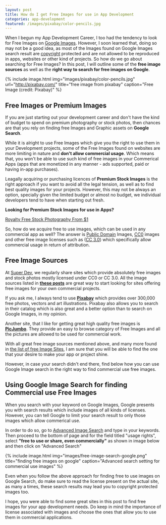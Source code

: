 ```yaml
---
layout: post
title: How do I get Free Images for use in App Development
categories: app-development
featured: /images/pixabay/color-pencils.jpg
---
```


When I begun my App Development Career, I too had the tendency to look for Free Images on [Google Images](https://www.google.com/imghp). However, I soon learned that, doing so may not be a good idea, as most of the Images found on Google Images search result are [copyright](http://en.wikipedia.org/wiki/Copyright) protected and are not allowed to be reproduced in apps, websites or other kind of projects. So how do we go about searching for Free Images? In this post, I will outline some of the **free image sources** as well as the **right way to search for free images on Google**.

{% include image.html img="images/pixabay/color-pencils.jpg" url="http://pixabay.com/" title="free image from pixabay" caption="Free Image (credit: Pixabay)" %}

## Free Images or Premium Images

If you are just starting out your development career and don't have the kind of budget to spend on premium photography or stock photos, then chances are that you rely on finding free Images and Graphic assets on **Google Search**.

While it is alright to use Free Images which give you the right to use them in your Development projects, some of the Free Images found on websites are more limiting in nature and **don't allow commercial usage**. Which means that, you won't be able to use such kind of free images in your Commerical Apps (apps that are monetized in any manner - ads supported, paid or having in-app purchases).

Leagally acquiring or purchasing licences of **Premium Stock Images** is the right approach if you want to avoid all the legal tension, as well as to find best quality images for your projects. However, this may not be always an option, specially given the limited budget or almost no budget, we individual developers tend to have when starting out fresh.

<div class="well text-center"><p><strong>Looking for Premium Stock Images for use in Apps?</strong></p>
<a class="brand-button" href="http://photodune.net/?ref=kanishkkunal" target="_blank" rel="nofollow">Royalty Free Stock Photography From $1</a>
</div>

So, how do we acquire free to use images, which can be used in any commercial app as well? The answer is [Public Domain](http://en.wikipedia.org/wiki/Public_domain) Images, [CC0](https://creativecommons.org/publicdomain/zero/1.0/) images and other free image licenses such as ([CC 3.0](https://creativecommons.org/licenses/by/3.0/)) which specifically allow commercial usage in return of attribution.

## Free Image Sources

At [Super Dev](http://superdevresources.com/), we regularly share sites which provide absolutely free images and stock photos mostly licensed under CC0 or CC 3.0. All the image sources listed in **[these posts](http://superdevresources.com/tag/free-images/)** are great way to start looking for sites offering free images for your own commercial projects.

If you ask me, I always tend to use **[Pixabay](http://pixabay.com/)** which provides over 300,000 free photos, vectors and art illustrations. Pixabay also allows you to search in their catalog which is also great and a better option than to search on Google Images, in my opinion.

Another site, that I like for getting great high quality free images is **[PicJumbo](http://picjumbo.com/)**. They provide an easy to browse category of Free Images and all the pictures are allowed to be used for commercial work.

With all great free image sources mentioned above, and many more found in [the list of free Image Sites](http://superdevresources.com/directory/design-resources/free-images/), I am sure that you will be able to find the one that your desire to make your app or project shine.

However, in case your search didn't end there, find below how you can use Google Image search in the right way to find commercial use free images.

## Using Google Image Search for finding Commercial use Free Images

When you search with your keyword on Google Images, Google presents you with search results which include images of all kinds of licenses. However, you can tell Google to limit your search result to only those images which allow commerical use.

In order to do so, go to [Advanced Image Search](https://www.google.com/advanced_image_search) and type in your keywords. Then proceed to the bottom of page and for the field titled "usage rights", select **"free to use or share, even commercially"** as shown in image below and then click on "Advanced Search"

{% include image.html img="images/free-image-search-google.png" title="finding free images on google" caption="Advanced search setting for commercial use images" %}

Even when you follow the above approach for finding free to use images on Google Search, do make sure to read the license present on the actual site, as many a times, these search results may lead you to copyright protected images too.

I hope, you were able to find some great sites in this post to find free images for your app development needs. Do keep in mind the importance of license associated with images and choose the ones that allow you to use them in commercial applications.